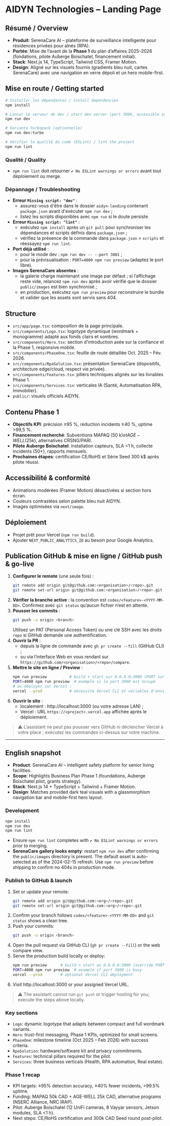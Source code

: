 # AIDYN Technologies – Landing Page

## Résumé / Overview
- **Produit**: SerenaCare AI – plateforme de surveillance intelligente pour résidences privées pour aînés (RPA).
- **Portée**: Mise de l’avant de la **Phase 1** du plan d’affaires 2025–2026 (fondations, pilote Auberge Boischatel, financement initial).
- **Stack**: Next.js 14, TypeScript, Tailwind CSS, Framer Motion.
- **Design**: Aligné sur les visuels fournis (gradients bleu nuit, cartes SerenaCare) avec une navigation en verre dépoli et un hero mobile-first.

## Mise en route / Getting started
```bash
# Installer les dépendances / install dependencies
npm install

# Lancer le serveur de dev / start dev server (port 3000, accessible sur le LAN)
npm run dev

# Variante Turbopack (optionnelle)
npm run dev:turbo

# Vérifier la qualité du code (ESLint) / lint the project
npm run lint
```

### Qualité / Quality
- `npm run lint` doit retourner `✔ No ESLint warnings or errors` avant tout déploiement ou merge.

### Dépannage / Troubleshooting
- **Erreur `Missing script: "dev"`** :
  - assurez-vous d'être dans le dossier `aidyn-landing` contenant `package.json` avant d'exécuter `npm run dev` ;
  - listez les scripts disponibles avec `npm run` si le doute persiste.
- **Erreur `Missing script: "lint"`** :
  - exécutez `npm install` après un `git pull` pour synchroniser les dépendances et scripts définis dans `package.json` ;
  - vérifiez la présence de la commande dans `package.json` > `scripts` et réessayez `npm run lint`.
- **Port déjà utilisé** :
  - pour le mode dev : `npm run dev -- --port 3001` ;
  - pour la prévisualisation : `PORT=4000 npm run preview` (adaptez le port libre).
- **Images SerenaCare absentes** :
  - la galerie charge maintenant une image par défaut ; si l’affichage reste vide, relancez `npm run dev` après avoir vérifié que le dossier `public/images` est bien synchronisé ;
  - en production, exécutez `npm run preview` pour reconstruire le bundle et valider que les assets sont servis sans 404.

## Structure
- `src/app/page.tsx`: composition de la page principale.
- `src/components/Logo.tsx`: logotype dynamique (wordmark + monogramme) adapté aux fonds clairs et sombres.
- `src/components/Hero.tsx`: section d’introduction axée sur la confiance et la Phase 1, responsive mobile.
- `src/components/PhaseOne.tsx`: feuille de route détaillée Oct. 2025 – Fév. 2026.
- `src/components/RpaSolution.tsx`: présentation SerenaCare (dispositifs, architecture edge/cloud, respect vie privée).
- `src/components/Features.tsx`: piliers techniques alignés sur les livrables Phase 1.
- `src/components/Services.tsx`: verticales IA (Santé, Automatisation RPA, Immobilier).
- `public/`: visuels officiels AIDYN.

## Contenu Phase 1
- **Objectifs KPI**: précision ≥95 %, réduction incidents ≥40 %, uptime &gt;99,5 %.
- **Financement recherché**: Subventions MAPAQ (50 k$) et AGE-WELL (25 k$), alternatives CRSNG/PARI.
- **Pilote Auberge Boischatel**: installation capteurs, SLA &lt;1 h, collecte incidents (50+), rapports mensuels.
- **Prochaines étapes**: certification CE/RoHS et Série Seed 300 k$ après pilote réussi.

## Accessibilité & conformité
- Animations modérées (Framer Motion) désactivées si section hors écran.
- Couleurs contrastées selon palette bleu nuit AIDYN.
- Images optimisées via `next/image`.

## Déploiement
- Projet prêt pour Vercel (`npm run build`).
- Ajouter `NEXT_PUBLIC_ANALYTICS_ID` au besoin pour Google Analytics.

## Publication GitHub & mise en ligne / GitHub push & go-live
1. **Configurer le remote** (une seule fois) :
   ```bash
   git remote add origin git@github.com:<organisation>/<repo>.git
   git remote set-url origin git@github.com:<organisation>/<repo>.git  # pour mettre à jour
   ```
2. **Vérifier la branche active** : la convention est `codex/<feature>-<YYYY-MM-DD>`. Confirmez avec `git status` qu’aucun fichier n’est en attente.
3. **Pousser les commits** :
   ```bash
   git push -u origin <branch>
   ```
   Utilisez un PAT (Personal Access Token) ou une clé SSH avec les droits `repo` si GitHub demande une authentification.
4. **Ouvrir la PR** :
   - depuis la ligne de commande avec `gh pr create --fill` (GitHub CLI) ;
   - ou via l’interface Web en vous rendant sur `https://github.com/<organisation>/<repo>/compare`.
5. **Mettre le site en ligne / Preview** :
   ```bash
   npm run preview          # build + start sur 0.0.0.0:3000 (PORT surchargé si besoin)
   PORT=4000 npm run preview  # exemple si le port 3000 est occupé
   # ou déployer sur Vercel :
   vercel --prod            # nécessite Vercel CLI et variables d'environnement configurées
   ```
6. **Ouvrir le site** :
   - localement : http://localhost:3000 (ou votre adresse LAN) ;
   - Vercel : URL `https://<project>.vercel.app` affichée après le déploiement.

> ⚠️ L’assistant ne peut pas pousser vers GitHub ni déclencher Vercel à votre place ; exécutez les commandes ci-dessus sur votre machine.

---

## English snapshot
- **Product**: SerenaCare AI – intelligent safety platform for senior living facilities.
- **Scope**: Highlights Business Plan Phase 1 (foundations, Auberge Boischatel pilot, grants strategy).
- **Stack**: Next.js 14 + TypeScript + Tailwind + Framer Motion.
- **Design**: Matches provided dark teal visuals with a glassmorphism navigation bar and mobile-first hero layout.

### Development
```bash
npm install
npm run dev
npm run lint
```

- Ensure `npm run lint` completes with `✔ No ESLint warnings or errors` prior to merging.
- **SerenaCare gallery looks empty**: restart `npm run dev` after confirming the `public/images` directory is present. The default asset is auto-selected as of the 2024-02-15 refresh. Use `npm run preview` before shipping to confirm no 404s in production mode.

### Publish to GitHub & launch
1. Set or update your remote:
   ```bash
   git remote add origin git@github.com:<org>/<repo>.git
   git remote set-url origin git@github.com:<org>/<repo>.git
   ```
2. Confirm your branch follows `codex/<feature>-<YYYY-MM-DD>` and `git status` shows a clean tree.
3. Push your commits:
   ```bash
   git push -u origin <branch>
   ```
4. Open the pull request via GitHub CLI (`gh pr create --fill`) or the web compare view.
5. Serve the production build locally or deploy:
   ```bash
   npm run preview      # build + start on 0.0.0.0:3000 (override PORT as needed)
   PORT=4000 npm run preview  # example if port 3000 is busy
   vercel --prod        # optional Vercel CLI deployment
   ```
6. Visit http://localhost:3000 or your assigned Vercel URL.

> ⚠️ The assistant cannot run `git push` or trigger hosting for you; execute the steps above locally.

### Key sections
- `Logo`: dynamic logotype that adapts between compact and full wordmark variants.
- `Hero`: trust-first messaging, Phase 1 KPIs, optimized for small screens.
- `PhaseOne`: milestone timeline (Oct 2025 – Feb 2026) with success criteria.
- `RpaSolution`: hardware/software kit and privacy commitments.
- `Features`: technical pillars required for the pilot.
- `Services`: three business verticals (Health, RPA automation, Real estate).

### Phase 1 recap
- KPI targets: ≥95% detection accuracy, ≥40% fewer incidents, &gt;99.5% uptime.
- Funding: MAPAQ 50k CAD + AGE-WELL 25k CAD, alternative programs (NSERC Alliance, NRC IRAP).
- Pilot: Auberge Boischatel (12 UniFi cameras, 8 Vayyar sensors, Jetson modules, SLA &lt;1 h).
- Next steps: CE/RoHS certification and 300k CAD Seed round post-pilot.

